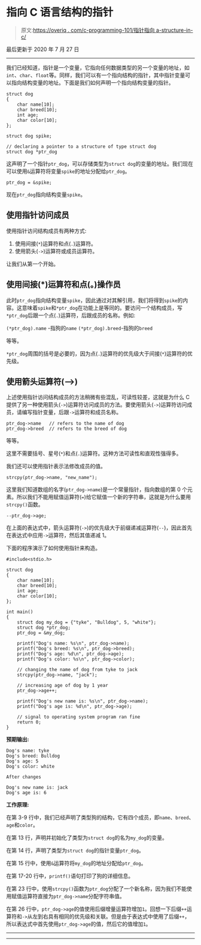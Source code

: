 # 指向 C 语言结构的指针

> 原文:[https://overiq . com/c-programming-101/指针指向 a-structure-in-c/](https://overiq.com/c-programming-101/pointer-to-a-structure-in-c/)

最后更新于 2020 年 7 月 27 日

* * *

我们已经知道，指针是一个变量，它指向任何数据类型的另一个变量的地址，如`int`、`char`、`float`等。同样，我们可以有一个指向结构的指针，其中指针变量可以指向结构变量的地址。下面是我们如何声明一个指向结构变量的指针。

```
struct dog
{
    char name[10];
    char breed[10];
    int age;
    char color[10];
};

struct dog spike;

// declaring a pointer to a structure of type struct dog
struct dog *ptr_dog

```

这声明了一个指针`ptr_dog`，可以存储类型为`struct dog`的变量的地址。我们现在可以使用`&`运算符将变量`spike`的地址分配给`ptr_dog`。

```
ptr_dog = &spike;

```

现在`ptr_dog`指向结构变量`spike`。

## 使用指针访问成员

使用指针访问结构成员有两种方式:

1.  使用间接(`*`)运算符和点(`.`)运算符。
2.  使用箭头(`->`)运算符或成员运算符。

让我们从第一个开始。

## 使用间接(*)运算符和点(。)操作员

此时`ptr_dog`指向结构变量`spike`，因此通过对其解引用，我们将得到`spike`的内容。这意味着`spike`和`*ptr_dog`在功能上是等同的。要访问一个结构成员，写`*ptr_dog`后跟一个点(`.`)运算符，后跟成员的名称。例如:

`(*ptr_dog).name` -指狗的`name`
`(*ptr_dog).breed`-指狗的`breed`

等等。

`*ptr_dog`周围的括号是必要的，因为点(`.`)运算符的优先级大于间接(`*`)运算符的优先级。

## 使用箭头运算符(-->)

上述使用指针访问结构成员的方法稍微有些混乱，可读性较差，这就是为什么 C 提供了另一种使用箭头(`->`)运算符访问成员的方法。要使用箭头(`->`)运算符访问成员，请编写指针变量，后跟`->`运算符和成员名称。

```
ptr_dog->name   // refers to the name of dog
ptr_dog->breed  // refers to the breed of dog

```

等等。

这里不需要括号、星号(`*`)和点(`.`)运算符。这种方法可读性和直观性强得多。

我们还可以使用指针表示法修改成员的值。

```
strcpy(ptr_dog->name, "new_name");

```

这里我们知道数组的名字(`ptr_dog->name`)是一个常量指针，指向数组的第 0 个元素。所以我们不能用赋值运算符(`=`)给它赋值一个新的字符串，这就是为什么要用`strcpy()`函数。

```
--ptr_dog->age;

```

在上面的表达式中，箭头运算符(`->`)的优先级大于前缀递减运算符(`--`)，因此首先在表达式中应用`->`运算符，然后其值递减 1。

下面的程序演示了如何使用指针来构造。

```
#include<stdio.h>

struct dog
{
    char name[10];
    char breed[10];
    int age;
    char color[10];
};

int main()
{
    struct dog my_dog = {"tyke", "Bulldog", 5, "white"};
    struct dog *ptr_dog;
    ptr_dog = &my_dog;

    printf("Dog's name: %s\n", ptr_dog->name);
    printf("Dog's breed: %s\n", ptr_dog->breed);
    printf("Dog's age: %d\n", ptr_dog->age);
    printf("Dog's color: %s\n", ptr_dog->color);

    // changing the name of dog from tyke to jack
    strcpy(ptr_dog->name, "jack");

    // increasing age of dog by 1 year
    ptr_dog->age++;

    printf("Dog's new name is: %s\n", ptr_dog->name);
    printf("Dog's age is: %d\n", ptr_dog->age);

    // signal to operating system program ran fine
    return 0;
}

```

**预期输出:**

```
Dog's name: tyke
Dog's breed: Bulldog
Dog's age: 5
Dog's color: white

After changes

Dog's new name is: jack
Dog's age is: 6

```

**工作原理:**

在第 3-9 行中，我们已经声明了类型狗的结构，它有四个成员，即`name`、`breed`、`age`和`color`。

在第 13 行，声明并初始化了类型为`struct dog`的名为`my_dog`的变量。

在第 14 行，声明了类型为`struct dog`的指针变量`ptr_dog`。

在第 15 行中，使用`&`运算符将`my_dog`的地址分配给`ptr_dog`。

在第 17-20 行中，`printf()`语句打印了狗的详细信息。

在第 23 行中，使用`strcpy()`函数为`ptr_dog`分配了一个新名称，因为我们不能使用赋值运算符直接为`ptr_dog->name`分配字符串值。

在第 26 行中，`ptr_dog->age`的值使用后缀增量运算符增加`1`。回想一下后缀`++`运算符和`->`从左到右具有相同的优先级和关联。但是由于表达式中使用了后缀`++`，所以表达式中首先使用`ptr_dog->age`的值，然后它的值增加`1`。

* * *

* * *
